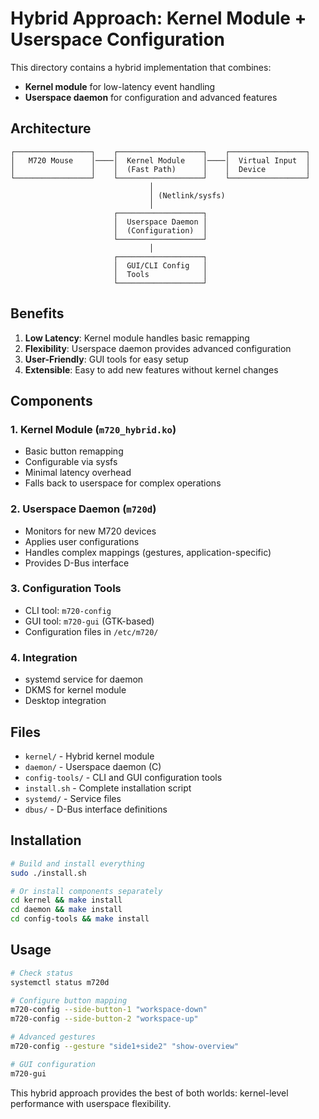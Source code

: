 # Hybrid Approach: Kernel Module + Userspace Configuration

This directory contains a hybrid implementation that combines:
- **Kernel module** for low-latency event handling
- **Userspace daemon** for configuration and advanced features

## Architecture

```
┌─────────────────┐    ┌───────────────────┐    ┌─────────────────┐
│   M720 Mouse    │────│  Kernel Module    │────│  Virtual Input  │
│                 │    │  (Fast Path)      │    │  Device         │
└─────────────────┘    └───────────────────┘    └─────────────────┘
                               │
                               │ (Netlink/sysfs)
                               │
                       ┌───────────────────┐
                       │  Userspace Daemon │
                       │  (Configuration)  │
                       └───────────────────┘
                               │
                       ┌───────────────────┐
                       │  GUI/CLI Config   │
                       │  Tools            │
                       └───────────────────┘
```

## Benefits

1. **Low Latency**: Kernel module handles basic remapping
2. **Flexibility**: Userspace daemon provides advanced configuration
3. **User-Friendly**: GUI tools for easy setup
4. **Extensible**: Easy to add new features without kernel changes

## Components

### 1. Kernel Module (`m720_hybrid.ko`)
- Basic button remapping
- Configurable via sysfs
- Minimal latency overhead
- Falls back to userspace for complex operations

### 2. Userspace Daemon (`m720d`)
- Monitors for new M720 devices
- Applies user configurations
- Handles complex mappings (gestures, application-specific)
- Provides D-Bus interface

### 3. Configuration Tools
- CLI tool: `m720-config`
- GUI tool: `m720-gui` (GTK-based)
- Configuration files in `/etc/m720/`

### 4. Integration
- systemd service for daemon
- DKMS for kernel module
- Desktop integration

## Files

- `kernel/` - Hybrid kernel module
- `daemon/` - Userspace daemon (C)
- `config-tools/` - CLI and GUI configuration tools
- `install.sh` - Complete installation script
- `systemd/` - Service files
- `dbus/` - D-Bus interface definitions

## Installation

```bash
# Build and install everything
sudo ./install.sh

# Or install components separately
cd kernel && make install
cd daemon && make install
cd config-tools && make install
```

## Usage

```bash
# Check status
systemctl status m720d

# Configure button mapping
m720-config --side-button-1 "workspace-down"
m720-config --side-button-2 "workspace-up"

# Advanced gestures
m720-config --gesture "side1+side2" "show-overview"

# GUI configuration
m720-gui
```

This hybrid approach provides the best of both worlds: kernel-level performance with userspace flexibility.
